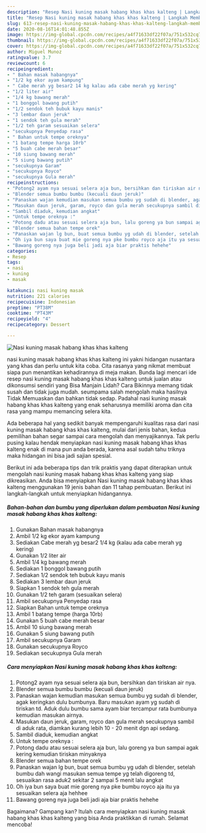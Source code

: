 ```yaml
---
description: "Resep Nasi kuning masak habang khas khas kalteng | Langkah Membuat Nasi kuning masak habang khas khas kalteng Yang Bisa Manjain Lidah"
title: "Resep Nasi kuning masak habang khas khas kalteng | Langkah Membuat Nasi kuning masak habang khas khas kalteng Yang Bisa Manjain Lidah"
slug: 613-resep-nasi-kuning-masak-habang-khas-khas-kalteng-langkah-membuat-nasi-kuning-masak-habang-khas-khas-kalteng-yang-bisa-manjain-lidah
date: 2020-08-16T14:01:48.855Z
image: https://img-global.cpcdn.com/recipes/a4f71633df22f07a/751x532cq70/nasi-kuning-masak-habang-khas-khas-kalteng-foto-resep-utama.jpg
thumbnail: https://img-global.cpcdn.com/recipes/a4f71633df22f07a/751x532cq70/nasi-kuning-masak-habang-khas-khas-kalteng-foto-resep-utama.jpg
cover: https://img-global.cpcdn.com/recipes/a4f71633df22f07a/751x532cq70/nasi-kuning-masak-habang-khas-khas-kalteng-foto-resep-utama.jpg
author: Miguel Munoz
ratingvalue: 3.7
reviewcount: 6
recipeingredient:
- " Bahan masak habangnya"
- "1/2 kg ekor ayam kampung"
- " Cabe merah yg besar2 14 kg kalau ada cabe merah yg kering"
- "1/2 liter air"
- "1/4 kg bawang merah"
- "1 bonggol bawang putih"
- "1/2 sendok teh bubuk kayu manis"
- "3 lembar daun jeruk"
- "1 sendok teh gula merah"
- "1/2 teh garam sesuaikan selera"
- "secukupnya Penyedap rasa"
- " Bahan untuk tempe oreknya"
- "1 batang tempe harga 10rb"
- "5 buah cabe merah besar"
- "10 siung bawang merah"
- "5 siung bawang putih"
- "secukupnya Garam"
- "secukupnya Royco"
- "secukupnya Gula merah"
recipeinstructions:
- "Potong2 ayam nya sesuai selera aja bun, bersihkan dan tiriskan air nya."
- "Blender semua bumbu bumbu (kecuali daun jeruk)"
- "Panaskan wajan kemudian masukan semua bumbu yg sudah di blender, agak keringkan dulu bumbunya. Baru masukan ayam yg sudah di tiriskan td. Aduk dulu bumbu sama ayam biar tercampur rata bumbunya kemudian masukan airnya."
- "Masukan daun jeruk, garam, royco dan gula merah secukupnya sambil di aduk rata, diamkan kurang lebih 10 - 20 menit dgn api sedang."
- "Sambil diaduk, kemudian angkat"
- "Untuk tempe oreknya :"
- "Potong dadu atau sesuai selera aja bun, lalu goreng ya bun sampai agak kering kemudian tiriskan minyaknya"
- "Blender semua bahan tempe orek"
- "Panaskan wajan lg bun, buat semua bumbu yg udah di blender, setelah bumbu dah wangi masukan semua tempe yg telah digoreng td, sesuaikan rasa aduk2 sekitar 2 sampai 5 menit lalu angkat"
- "Oh iya bun saya buat mie goreng nya pke bumbu royco aja itu ya sesuaikan selera aja hehhee"
- "Bawang goreng nya juga beli jadi aja biar praktis hehehe"
categories:
- Resep
tags:
- nasi
- kuning
- masak

katakunci: nasi kuning masak 
nutrition: 221 calories
recipecuisine: Indonesian
preptime: "PT38M"
cooktime: "PT43M"
recipeyield: "4"
recipecategory: Dessert

---
```



![Nasi kuning masak habang khas khas kalteng](https://img-global.cpcdn.com/recipes/a4f71633df22f07a/751x532cq70/nasi-kuning-masak-habang-khas-khas-kalteng-foto-resep-utama.jpg)


nasi kuning masak habang khas khas kalteng ini yakni hidangan nusantara yang khas dan perlu untuk kita coba. Cita rasanya yang nikmat membuat siapa pun menantikan kehadirannya di meja makan.
Bunda lagi mencari ide resep nasi kuning masak habang khas khas kalteng untuk jualan atau dikonsumsi sendiri yang Bisa Manjain Lidah? Cara Bikinnya memang tidak susah dan tidak juga mudah. seumpama salah mengolah maka hasilnya Tidak Memuaskan dan bahkan tidak sedap. Padahal nasi kuning masak habang khas khas kalteng yang enak seharusnya memiliki aroma dan cita rasa yang mampu memancing selera kita.



Ada beberapa hal yang sedikit banyak mempengaruhi kualitas rasa dari nasi kuning masak habang khas khas kalteng, mulai dari jenis bahan, kedua pemilihan bahan segar sampai cara mengolah dan menyajikannya. Tak perlu pusing kalau hendak menyiapkan nasi kuning masak habang khas khas kalteng enak di mana pun anda berada, karena asal sudah tahu triknya maka hidangan ini bisa jadi sajian spesial.


Berikut ini ada beberapa tips dan trik praktis yang dapat diterapkan untuk mengolah nasi kuning masak habang khas khas kalteng yang siap dikreasikan. Anda bisa menyiapkan Nasi kuning masak habang khas khas kalteng menggunakan 19 jenis bahan dan 11 tahap pembuatan. Berikut ini langkah-langkah untuk menyiapkan hidangannya.

<!--inarticleads1-->

##### Bahan-bahan dan bumbu yang diperlukan dalam pembuatan Nasi kuning masak habang khas khas kalteng:

1. Gunakan  Bahan masak habangnya
1. Ambil 1/2 kg ekor ayam kampung
1. Sediakan  Cabe merah yg besar2 1/4 kg (kalau ada cabe merah yg kering)
1. Gunakan 1/2 liter air
1. Ambil 1/4 kg bawang merah
1. Sediakan 1 bonggol bawang putih
1. Sediakan 1/2 sendok teh bubuk kayu manis
1. Sediakan 3 lembar daun jeruk
1. Siapkan 1 sendok teh gula merah
1. Gunakan 1/2 teh garam (sesuaikan selera)
1. Ambil secukupnya Penyedap rasa
1. Siapkan  Bahan untuk tempe oreknya
1. Ambil 1 batang tempe (harga 10rb)
1. Gunakan 5 buah cabe merah besar
1. Ambil 10 siung bawang merah
1. Gunakan 5 siung bawang putih
1. Ambil secukupnya Garam
1. Gunakan secukupnya Royco
1. Sediakan secukupnya Gula merah




<!--inarticleads2-->

##### Cara menyiapkan Nasi kuning masak habang khas khas kalteng:

1. Potong2 ayam nya sesuai selera aja bun, bersihkan dan tiriskan air nya.
1. Blender semua bumbu bumbu (kecuali daun jeruk)
1. Panaskan wajan kemudian masukan semua bumbu yg sudah di blender, agak keringkan dulu bumbunya. Baru masukan ayam yg sudah di tiriskan td. Aduk dulu bumbu sama ayam biar tercampur rata bumbunya kemudian masukan airnya.
1. Masukan daun jeruk, garam, royco dan gula merah secukupnya sambil di aduk rata, diamkan kurang lebih 10 - 20 menit dgn api sedang.
1. Sambil diaduk, kemudian angkat
1. Untuk tempe oreknya :
1. Potong dadu atau sesuai selera aja bun, lalu goreng ya bun sampai agak kering kemudian tiriskan minyaknya
1. Blender semua bahan tempe orek
1. Panaskan wajan lg bun, buat semua bumbu yg udah di blender, setelah bumbu dah wangi masukan semua tempe yg telah digoreng td, sesuaikan rasa aduk2 sekitar 2 sampai 5 menit lalu angkat
1. Oh iya bun saya buat mie goreng nya pke bumbu royco aja itu ya sesuaikan selera aja hehhee
1. Bawang goreng nya juga beli jadi aja biar praktis hehehe




Bagaimana? Gampang kan? Itulah cara menyiapkan nasi kuning masak habang khas khas kalteng yang bisa Anda praktikkan di rumah. Selamat mencoba!
